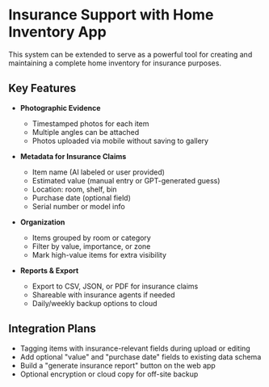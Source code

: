 # Insurance Support with Home Inventory App

This system can be extended to serve as a powerful tool for creating and maintaining a complete home inventory for insurance purposes.

## Key Features

- **Photographic Evidence**
  - Timestamped photos for each item
  - Multiple angles can be attached
  - Photos uploaded via mobile without saving to gallery

- **Metadata for Insurance Claims**
  - Item name (AI labeled or user provided)
  - Estimated value (manual entry or GPT-generated guess)
  - Location: room, shelf, bin
  - Purchase date (optional field)
  - Serial number or model info

- **Organization**
  - Items grouped by room or category
  - Filter by value, importance, or zone
  - Mark high-value items for extra visibility

- **Reports & Export**
  - Export to CSV, JSON, or PDF for insurance claims
  - Shareable with insurance agents if needed
  - Daily/weekly backup options to cloud

## Integration Plans

- Tagging items with insurance-relevant fields during upload or editing
- Add optional "value" and "purchase date" fields to existing data schema
- Build a "generate insurance report" button on the web app
- Optional encryption or cloud copy for off-site backup
